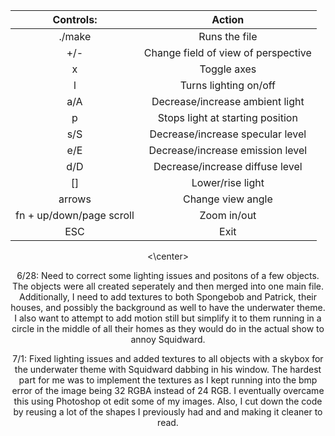 <center>
  
| Controls: | Action  |
| :---:   | :-: |
| ./make | Runs the file |
|+/- | Change field of view of perspective|
| x | Toggle axes |
|l | Turns lighting on/off |
|a/A | Decrease/increase ambient light |
|p | Stops light at starting position |
|s/S | Decrease/increase specular level |
|e/E | Decrease/increase emission level |
|d/D | Decrease/increase diffuse level |
|[] | Lower/rise light|
|arrows | Change view angle|
|fn + up/down/page scroll | Zoom in/out|
|ESC | Exit|

<\center>
  
6/28: Need to correct some lighting issues and positons of a few objects. The objects were all created seperately and then merged into one main file. Additionally, I need to add textures to both Spongebob and Patrick, their houses, and possibly the background as well to have the underwater theme.  I also want to attempt to add motion still but simplify it to them running in a circle in the middle of all their homes as they would do in the actual show to annoy Squidward.

7/1: Fixed lighting issues and added textures to all objects with a skybox for the underwater theme with Squidward dabbing in his window. The hardest part for me was to implement the textures as I kept running into the bmp error of the image being 32 RGBA instead of 24 RGB. I eventually overcame this using Photoshop ot edit some of my images. Also, I cut down the code by reusing a lot of the shapes I previously had and and making it cleaner to read.
